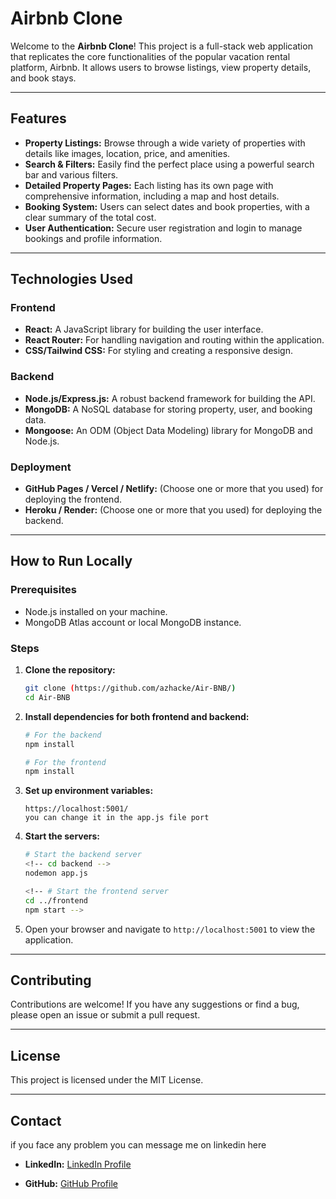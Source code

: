 # Airbnb Clone

Welcome to the **Airbnb Clone**! This project is a full-stack web application that replicates the core functionalities of the popular vacation rental platform, Airbnb. It allows users to browse listings, view property details, and book stays.

---

## Features

* **Property Listings:** Browse through a wide variety of properties with details like images, location, price, and amenities.
* **Search & Filters:** Easily find the perfect place using a powerful search bar and various filters.
* **Detailed Property Pages:** Each listing has its own page with comprehensive information, including a map and host details.
* **Booking System:** Users can select dates and book properties, with a clear summary of the total cost.
* **User Authentication:** Secure user registration and login to manage bookings and profile information.

---

## Technologies Used

### Frontend
* **React:** A JavaScript library for building the user interface.
* **React Router:** For handling navigation and routing within the application.
* **CSS/Tailwind CSS:** For styling and creating a responsive design.

### Backend
* **Node.js/Express.js:** A robust backend framework for building the API.
* **MongoDB:** A NoSQL database for storing property, user, and booking data.
* **Mongoose:** An ODM (Object Data Modeling) library for MongoDB and Node.js.

### Deployment
* **GitHub Pages / Vercel / Netlify:** (Choose one or more that you used) for deploying the frontend.
* **Heroku / Render:** (Choose one or more that you used) for deploying the backend.

---

## How to Run Locally

### Prerequisites

* Node.js installed on your machine.
* MongoDB Atlas account or local MongoDB instance.

### Steps

1.  **Clone the repository:**
    ```bash
    git clone (https://github.com/azhacke/Air-BNB/)
    cd Air-BNB
    ```

2.  **Install dependencies for both frontend and backend:**
    ```bash
    # For the backend
    npm install

    # For the frontend
    npm install
    ```

3.  **Set up environment variables:**
    
    ```your default port is 
    https://localhost:5001/
    you can change it in the app.js file port
    ```

4.  **Start the servers:**
    ```bash
    # Start the backend server
    <!-- cd backend -->
    nodemon app.js

    <!-- # Start the frontend server
    cd ../frontend
    npm start -->
    ```

5.  Open your browser and navigate to `http://localhost:5001` to view the application.

---

## Contributing

Contributions are welcome! If you have any suggestions or find a bug, please open an issue or submit a pull request.

---

## License

This project is licensed under the MIT License.

---

## Contact
 
 if you face any problem you can message me on linkedin here 

* **LinkedIn:** [LinkedIn Profile](https://linkedin.com/in/azhacked)


* **GitHub:** [GitHub Profile](https://github.com/azhacke)
